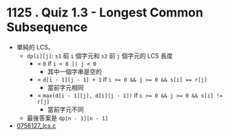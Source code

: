 # 1125 . Quiz 1.3 - Longest Common Subsequence

- 單純的 LCS。
  - `dp[i][j]`: `s1` 前 `i` 個字元和 `s2` 前 `j` 個字元的 LCS 長度
    - = `0` if `i < 0 || j < 0`
      - 其中一個字串是空的
    - = `d[i - 1][j - 1] + 1` if `i >= 0 && j >= 0 && s[i] == r[j]`
      - 當前字元相同
    - = `max(d[i - 1][j], d[i][j - 1])` if `i >= 0 && j >= 0 && s[i] != r[j]`
      - 當前字元不同
  - 最後答案是 `dp[n - 1][n - 1]`
- [0756127_lcs.c](submissions/accepted/0756127_lcs.c)
